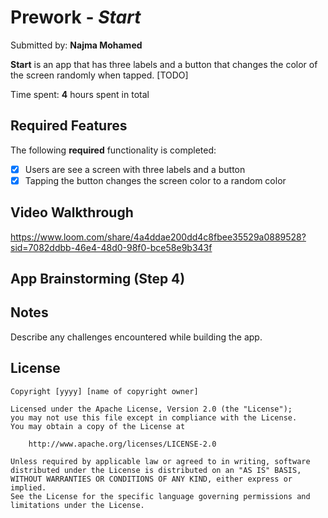 # Prework - *Start*

Submitted by: **Najma Mohamed**

**Start** is an app that has three labels and a button that changes the color of the screen randomly when tapped. [TODO] 

Time spent: **4** hours spent in total

## Required Features

The following **required** functionality is completed:

- [x] Users are see a screen with three labels and a button
- [x] Tapping the button changes the screen color to a random color
 
## Video Walkthrough

https://www.loom.com/share/4a4ddae200dd4c8fbee35529a0889528?sid=7082ddbb-46e4-48d0-98f0-bce58e9b343f

## App Brainstorming (Step 4)

## Notes

Describe any challenges encountered while building the app.


## License

    Copyright [yyyy] [name of copyright owner]

    Licensed under the Apache License, Version 2.0 (the "License");
    you may not use this file except in compliance with the License.
    You may obtain a copy of the License at

        http://www.apache.org/licenses/LICENSE-2.0

    Unless required by applicable law or agreed to in writing, software
    distributed under the License is distributed on an "AS IS" BASIS,
    WITHOUT WARRANTIES OR CONDITIONS OF ANY KIND, either express or implied.
    See the License for the specific language governing permissions and
    limitations under the License.
